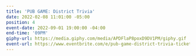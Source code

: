 ```yaml
---
title: 'PUB GAME: District Trivia'
date: 2022-02-08 11:01:00 -05:00
position: 4
event-date: 2022-09-01 19:00:00 -04:00
end-time: '09PM'
giphy-url: https://media.giphy.com/media/APDFlaP8poxD9DV1PM/giphy.gif
event-url: https://www.eventbrite.com/e/pub-game-district-trivia-tickets-410185244107
---
```


